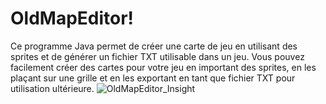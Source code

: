 # OldMapEditor!
Ce programme Java permet de créer une carte de jeu en utilisant des sprites et de générer un fichier TXT utilisable dans un jeu. Vous pouvez facilement créer des cartes pour votre jeu en important des sprites, en les plaçant sur une grille et en les exportant en tant que fichier TXT pour utilisation ultérieure.
![OldMapEditor_Insight](https://user-images.githubusercontent.com/99622386/229952857-f1c495c2-8b27-4650-8a41-0b45d02d314c.png)
